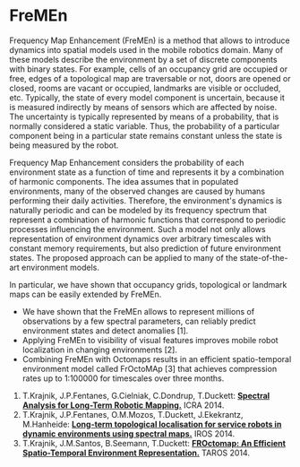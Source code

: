 FreMEn
======

Frequency Map Enhancement (FreMEn) is a method that allows to introduce dynamics into spatial models used in the mobile robotics domain.
Many of these models describe the environment by a set of discrete components with binary states.
For example, cells of an occupancy grid are occupied or free, edges of a topological map are traversable or not, doors are opened or closed, rooms are vacant or occupied, landmarks are visible or occluded, etc.
Typically, the state of every model component is uncertain, because it is measured indirectly by means of sensors which are affected by noise.
The uncertainty is typically represented by means of a probability, that is normally considered a static variable.
Thus, the probability of a particular component being in a particular state remains constant unless the state is being measured by the robot.

Frequency Map Enhancement considers the probability of each environment state as a function of time and represents it by a combination of harmonic components.
The idea assumes that in populated environments, many of the observed changes are caused by humans performing their daily activities.
Therefore, the environment's dynamics is naturally periodic and can be modeled by its frequency spectrum that represent a combination of harmonic functions that correspond to periodic processes influencing the environment.
Such a model not only allows representation of environment dynamics over arbitrary timescales with constant memory requirements, but also prediction of future environment states.
The proposed approach can be applied to many of the state-of-the-art environment models.

In particular, we have shown that occupancy grids, topological or landmark maps can be easily extended by FreMEn.
- We have shown that the FreMEn allows to represent millions of observations by a few spectral parameters, can reliably predict environment states and detect anomalies [1].
- Applying FreMEn to visibility of visual features improves mobile robot localization in changing environments [2].
- Combining FreMEn with Octomaps results in an efficient spatio-temporal environment model called FrOctoMAp [3] that achieves compression rates up to 1:100000 for timescales over three months.


1. T.Krajnik, J.P.Fentanes, G.Cielniak, C.Dondrup, T.Duckett: <b>[Spectral Analysis for Long-Term Robotic Mapping.](http://labe.felk.cvut.cz/~tkrajnik/papers/fremen_2014_ICRA.pdf)</b> ICRA 2014.
2. T.Krajnik, J.P.Fentanes, O.M.Mozos, T.Duckett, J.Ekekrantz, M.Hanheide: <b>[Long-term topological localisation for service robots in dynamic environments using spectral maps.]()</b> IROS 2014.
3. T.Krajnik, J.M.Santos, B.Seemann, T.Duckett: <b>[FROctomap: An Efficient Spatio-Temporal Environment Representation.]()</b> TAROS 2014.

